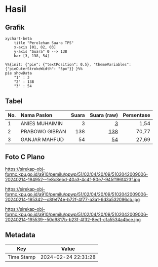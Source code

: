 # Hasil

## Grafik

```mermaid
xychart-beta
    title "Perolehan Suara TPS"
    x-axis [01, 02, 03]
    y-axis "Suara" 0 --> 138
    bar [3, 138, 54]
```

```mermaid
%%{init: {"pie": {"textPosition": 0.5}, "themeVariables": {"pieOuterStrokeWidth": "5px"}} }%%
pie showData
    "1" : 3
    "2" : 138
    "3" : 54
```

## Tabel

| No. | Nama Paslon    | Suara | Suara (raw) | Persentase |
|:--- |:-------------- | -----:| -----------:| ----------:|
| 1   | ANIES MUHAIMIN | 3     | [3][p-1]    | 1,54       |
| 2   | PRABOWO GIBRAN | 138   | [138][p-2]  | 70,77      |
| 3   | GANJAR MAHFUD  | 54    | [54][p-3]   | 27,69      |


[p-1]: https://github.com/gigit-pemilu/pemilu-2024-51-bali/blob/main/pilpres/hitung-suara/sub/51-bali/sub/02-tabanan/sub/04-kerambitan/sub/2009-kukuh/sub/006-tps/sub/paslon-1.txt
[p-2]: https://github.com/gigit-pemilu/pemilu-2024-51-bali/blob/main/pilpres/hitung-suara/sub/51-bali/sub/02-tabanan/sub/04-kerambitan/sub/2009-kukuh/sub/006-tps/sub/paslon-2.txt
[p-3]: https://github.com/gigit-pemilu/pemilu-2024-51-bali/blob/main/pilpres/hitung-suara/sub/51-bali/sub/02-tabanan/sub/04-kerambitan/sub/2009-kukuh/sub/006-tps/sub/paslon-3.txt

## Foto C Plano

https://sirekap-obj-formc.kpu.go.id/a910/pemilu/ppwp/51/02/04/20/09/5102042009006-20240214-194952--1e8c8ebd-40a3-4c4f-80e7-945f196f423f.jpg

https://sirekap-obj-formc.kpu.go.id/a910/pemilu/ppwp/51/02/04/20/09/5102042009006-20240214-195342--c8fef74e-b72f-4f77-a3a1-6d3a532096cb.jpg

https://sirekap-obj-formc.kpu.go.id/a910/pemilu/ppwp/51/02/04/20/09/5102042009006-20240214-195539--50d9817b-b23f-4f32-8ec1-c1a5534a4bce.jpg


## Metadata

| Key        | Value               |
| ---------- | ------------------- |
| Time Stamp | 2024-02-24 22:31:28 |



